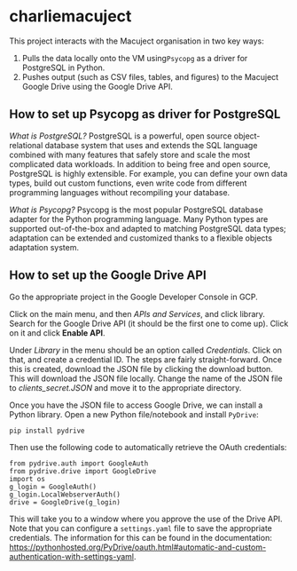 # charliemacuject
This project interacts with the Macuject organisation in two key ways:
1. Pulls the data locally onto the VM using`Psycopg` as a driver for PostgreSQL in Python.
2. Pushes output (such as CSV files, tables, and figures) to the Macuject Google Drive using the Google Drive API.

## How to set up Psycopg as driver for PostgreSQL
_What is PostgreSQL?_ PostgreSQL is a powerful, open source object-relational database system that uses and extends the SQL language combined with many features that safely store and scale the most complicated data workloads. In addition to being free and open source, PostgreSQL is highly extensible. For example, you can define your own data types, build out custom functions, even write code from different programming languages without recompiling your database.

_What is Psycopg?_ Psycopg is the most popular PostgreSQL database adapter for the Python programming language. Many Python types are supported out-of-the-box and adapted to matching PostgreSQL data types; adaptation can be extended and customized thanks to a flexible objects adaptation system.

## How to set up the Google Drive API
Go the appropriate project in the Google Developer Console in GCP.

Click on the main menu, and then _APIs and Services_, and click library. Search for the Google Drive API (it should be the first one to come up). Click on it and click __Enable API__.

Under _Library_ in the menu should be an option called _Credentials_. Click on that, and create a credential ID. The steps are fairly straight-forward. Once this is created, download the JSON file by clicking the download button. This will download the JSON file locally. Change the name of the JSON file to _clients_secret.JSON_ and move it to the appropriate directory.

Once you have the JSON file to access Google Drive, we can install a Python library. Open a new Python file/notebook and install `PyDrive`:
```{python}
pip install pydrive
```

Then use the following code to automatically retrieve the OAuth credentials:
```{python}
from pydrive.auth import GoogleAuth
from pydrive.drive import GoogleDrive
import os
g_login = GoogleAuth()
g_login.LocalWebserverAuth()
drive = GoogleDrive(g_login)
```

This will take you to a window where you approve the use of the Drive API. Note that you can configure a `settings.yaml` file to save the appropriate credentials. The information for this can be found in the documentation: https://pythonhosted.org/PyDrive/oauth.html#automatic-and-custom-authentication-with-settings-yaml.
